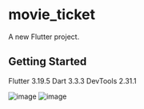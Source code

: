 # movie_ticket

A new Flutter project.

## Getting Started

Flutter 3.19.5
Dart 3.3.3
DevTools 2.31.1

![image](https://github.com/user-attachments/assets/1268c2c9-2cb2-411f-bc6f-eb8d74490012)
![image](https://github.com/user-attachments/assets/5fe1e28b-a0d7-4877-ab0e-67cbc72bb1c8)



